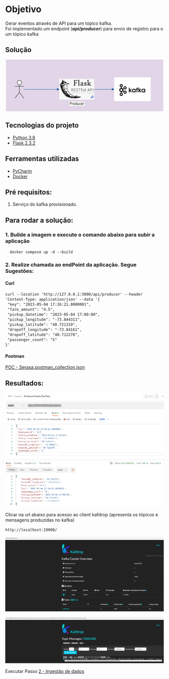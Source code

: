 # Objetivo

Gerar eventos através de API para um tópico kafka.</br>
Foi implementado um endpoint (**_api/producer_**) para envio de registro para o um tópico kafka

## Solução
![img.png](img%2Fimg.png)

## Tecnologias do projeto
  - [Python 3.8](https://www.python.org/downloads/release/python-380/)
  - [Flask 2.3.2](https://flask.palletsprojects.com/en/2.3.x/)

## Ferramentas utilizadas
- [PyCharm](https://www.jetbrains.com/pycharm/download/#section=windows)
- [Docker](https://docs.docker.com/compose/install/)

## Pré requisitos:
1. Serviço do kafka provisionado.

## Para rodar a solução:
### 1. Builde a imagem e execute o comando abaixo para subir a aplicação
```
  docker compose up -d --build
```
### 2. Realize chamada ao endPoint da aplicação. Segue Sugestões:
#### Curl
```
curl --location 'http://127.0.0.1:5000/api/producer' --header 'Content-Type: application/json' --data '{
 "key": "2023-05-04 17:26:21.0000001",
 "fare_amount": "4.5",
 "pickup_datetime": "2023-05-04 17:00:00",
 "pickup_longitude": "-73.844311",
 "pickup_latitude": "40.721319",
 "dropoff_longitude": "-73.84161",
 "dropoff_latitude": "40.712278",
 "passenger_count": "5"
}'
```
#### Postman
[POC - Serasa.postman_collection.json](doc%2FPOC%20-%20Serasa.postman_collection.json)

## Resultados:

![img_3.png](img%2Fimg_3.png)

Clicar na url abaixo para acesso ao client kafdrop (apresenta os tópicos e mensagens produzidas no kafka)
```
http://localhost:19000/
```

![img_1.png](img%2Fimg_1.png)

![img_2.png](img%2Fimg_2.png)

Executar Passo [2 - Ingestão de dados](..%2Fapp-consumer)

